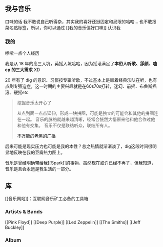 ## 我与音乐

口味的话 我不敢说自己听得杂，其实我的喜好还挺固定和局限的哈哈... 也不敢报菜名贴标签，所以，你可以通过 [[我的音乐偏好口味]] 认识我

### 我的
啰嗦一点个人经历

我是从 18 年的高三入坑，英摇入坑哈哈，因为摇滚满足了**本俗人听歌、舔颜、嗑 cp 的三大需求** XD

20 年有了 dig 的意识、习惯按专辑听歌，不过基本上是顺着经典乐队在听，也有点刷专强迫症，这一时期的主要兴趣就是在60s70s打转，迷幻、前摇、布鲁斯摇滚、硬摇etc

> 挖掘音乐太开心了 
> 
> 从点到面一点点延伸，形成一块拼图，可能是独立的可能会和其他的拼图连在一起。 音乐的脉络就越来越清晰，经常会恍然大悟原来他和他合作过他和他有交集。 音乐不仅是联结听众，联结所有人。
> 
> [不万能的老黑的广播](https://www.douban.com/people/190792378/status/3852594346/?_i=5609262263564d8&dt_dapp=1)


后来可能是现实压力也可能是我的本性？总之热情就渐渐淡了，dig这段时间很明显地反映在我的豆瓣热力图上。

音乐是曾经明确带给我[[Spark]]的事物，虽然现在或许已经不再了，但我知道，音乐是且会永远是我生活的一部分。


## 库
[[音乐网站]]：互联网音乐矿工必备的工具箱

### Artists & Bands
[[Pink Floyd]]
[[Deep Purple]]
[[Led Zeppelin]]
[[The Smiths]]
[[Jeff Buckley]]


### Album


